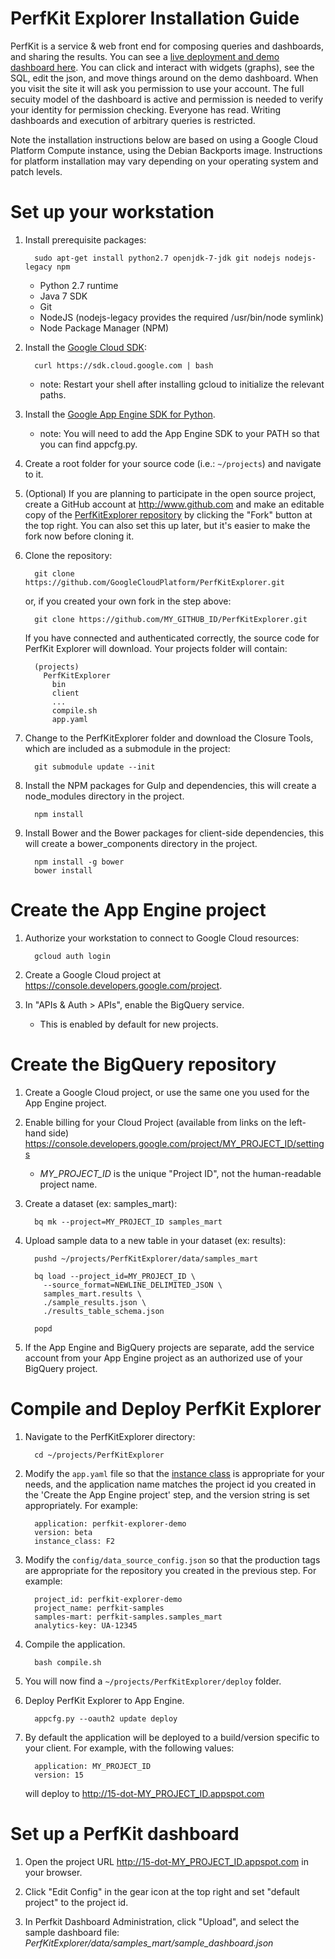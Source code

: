 PerfKit Explorer Installation Guide
===================================
PerfKit is a service & web front end for composing queries and dashboards, and sharing the results.  You can see a [live deployment and demo dashboard here](https://perfkit-explorer.appspot.com/explore?dashboard=5714163003293696).  You can click and interact with widgets (graphs), see the SQL, edit the json, and move things around on the demo dashboard.  When you visit the site it will ask you permission to use your account.  The full secuity model of the dashboard is active and permission is needed to verify your identity for permission checking.  Everyone has read.  Writing dashboards and execution of arbitrary queries is restricted.

Note the installation instructions below are based on using a Google Cloud Platform Compute instance, using the
Debian Backports image. Instructions for platform installation may vary depending on your operating system and
patch levels.

Set up your workstation
=======================

1. Install prerequisite packages:

         sudo apt-get install python2.7 openjdk-7-jdk git nodejs nodejs-legacy npm

   * Python 2.7 runtime
   * Java 7 SDK
   * Git
   * NodeJS (nodejs-legacy provides the required /usr/bin/node symlink)
   * Node Package Manager (NPM)

1. Install the [Google Cloud SDK](https://developers.google.com/cloud/sdk/):

         curl https://sdk.cloud.google.com | bash

   * note: Restart your shell after installing gcloud to initialize the relevant paths.

1. Install the [Google App Engine SDK for Python](https://cloud.google.com/appengine/downloads).

   * note: You will need to add the App Engine SDK to your PATH so that you can find appcfg.py.

1. Create a root folder for your source code (i.e.: `~/projects`) and navigate to it.

1. (Optional) If you are planning to participate in the open source project, create
   a GitHub account at http://www.github.com and make an editable copy of the
   [PerfKitExplorer repository](https://github.com/GoogleCloudPlatform/PerfKitExplorer)
   by clicking the "Fork" button at the top right. You can also set
   this up later, but it's easier to make the fork now before cloning it.

1. Clone the repository:

         git clone https://github.com/GoogleCloudPlatform/PerfKitExplorer.git

   or, if you created your own fork in the step above:

         git clone https://github.com/MY_GITHUB_ID/PerfKitExplorer.git

   If you have connected and authenticated correctly, the source code for
   PerfKit Explorer will download.
   Your projects folder will contain:

         (projects)
           PerfKitExplorer
             bin
             client
             ...
             compile.sh
             app.yaml

1. Change to the PerfKitExplorer folder and download the Closure Tools, which
    are included as a submodule in the project:

         git submodule update --init

1. Install the NPM packages for Gulp and dependencies, this will
    create a node_modules directory in the project.

         npm install

1. Install Bower and the Bower packages for client-side dependencies, this will
    create a bower_components directory in the project.

         npm install -g bower
         bower install


Create the App Engine project
=============================

1. Authorize your workstation to connect to Google Cloud resources:

         gcloud auth login

1. Create a Google Cloud project at https://console.developers.google.com/project.
1. In "APIs & Auth > APIs", enable the BigQuery service.
   * This is enabled by default for new projects.

Create the BigQuery repository
==============================
1. Create a Google Cloud project, or use the same one you used for the App
   Engine project.

1. Enable billing for your Cloud Project (available from links on the left-hand side)
   https://console.developers.google.com/project/MY_PROJECT_ID/settings
   * _MY_PROJECT_ID_ is the unique "Project ID", not the human-readable project name.

1. Create a dataset (ex: samples_mart):

         bq mk --project=MY_PROJECT_ID samples_mart

1. Upload sample data to a new table in your dataset (ex: results):

         pushd ~/projects/PerfKitExplorer/data/samples_mart

         bq load --project_id=MY_PROJECT_ID \
           --source_format=NEWLINE_DELIMITED_JSON \
           samples_mart.results \
           ./sample_results.json \
           ./results_table_schema.json

         popd

1. If the App Engine and BigQuery projects are separate, add the
   service account from your App Engine project as an authorized use
   of your BigQuery project.

Compile and Deploy PerfKit Explorer
===================================
1. Navigate to the PerfKitExplorer directory:

         cd ~/projects/PerfKitExplorer

1. Modify the `app.yaml` file so that the
   [instance class](https://cloud.google.com/appengine/docs/adminconsole/performancesettings)
   is appropriate for your needs, and the application name matches the
   project id you created in the 'Create the App Engine project' step,
   and the version string is set appropriately. For example:

         application: perfkit-explorer-demo
         version: beta
         instance_class: F2

1. Modify the `config/data_source_config.json` so that the production tags are
   appropriate for the repository you created in the previous step. For example:

         project_id: perfkit-explorer-demo
         project_name: perfkit-samples
         samples-mart: perfkit-samples.samples_mart
         analytics-key: UA-12345

1. Compile the application.

         bash compile.sh

1. You will now find a `~/projects/PerfKitExplorer/deploy` folder.

1. Deploy PerfKit Explorer to App Engine.

         appcfg.py --oauth2 update deploy

1. By default the application will be deployed to a build/version specific to
   your client. For example, with the following values:

         application: MY_PROJECT_ID
         version: 15

    will deploy to http://15-dot-MY_PROJECT_ID.appspot.com

Set up a PerfKit dashboard
==========================

1. Open the project URL http://15-dot-MY_PROJECT_ID.appspot.com in your browser.

1. Click "Edit Config" in the gear icon at the top right and set
   "default project" to the project id.

1. In Perfkit Dashboard Administration, click "Upload", and select
   the sample dashboard file: *PerfKitExplorer/data/samples_mart/sample_dashboard.json*
